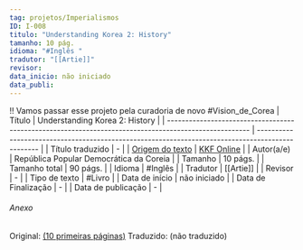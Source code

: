 ```yaml
---
tag: projetos/Imperialismos
ID: I-008
titulo: "Understanding Korea 2: History"
tamanho: 10 pág.
idioma: "#Inglês "
tradutor: "[[Artie]]"
revisor: 
data_inicio: não iniciado
data_publi: 
---
```

!! Vamos passar esse projeto pela curadoria de novo
#Vision_de_Corea 
| Título                                                                                                | Understanding Korea 2: History                                                                   |
| ----------------------------------------------------------------------------------------------------- | ------------------------------------------------------------------------------------------------ |
| Título traduzido                                                                                      | -                                                                                                |
| [Origem do texto](https://kkfonline.com/wp-content/uploads/2020/09/Understanding-Korea-2-History.pdf) | [KKF Online](https://kkfonline.com/wp-content/uploads/2020/09/Understanding-Korea-2-History.pdf) |
| Autor(a/e)                                                                                            | República Popular Democrática da Coreia                                                          |
| Tamanho                                                                                               | 10 págs.                                                                                         |
| Tamanho total                                                                                         | 90 págs.                                                                                         |
| Idioma                                                                                                | #Inglês                                                                                          |
| Tradutor                                                                                              | [[Artie]]                                                                                            |
| Revisor                                                                                               | -                                                                                                |
| Tipo de texto                                                                                         | #Livro                                                                                           |
| Data de início                                                                                        | não iniciado                                                                               |
| Data de Finalização                                                                                   | -                                                                                                |
| Data de publicação                                                                                    | -                                                                                                |

###### Anexo
Original: [(10 primeiras páginas)](https://kkfonline.com/wp-content/uploads/2020/09/Understanding-Korea-2-History.pdf)
Traduzido: (não traduzido)
